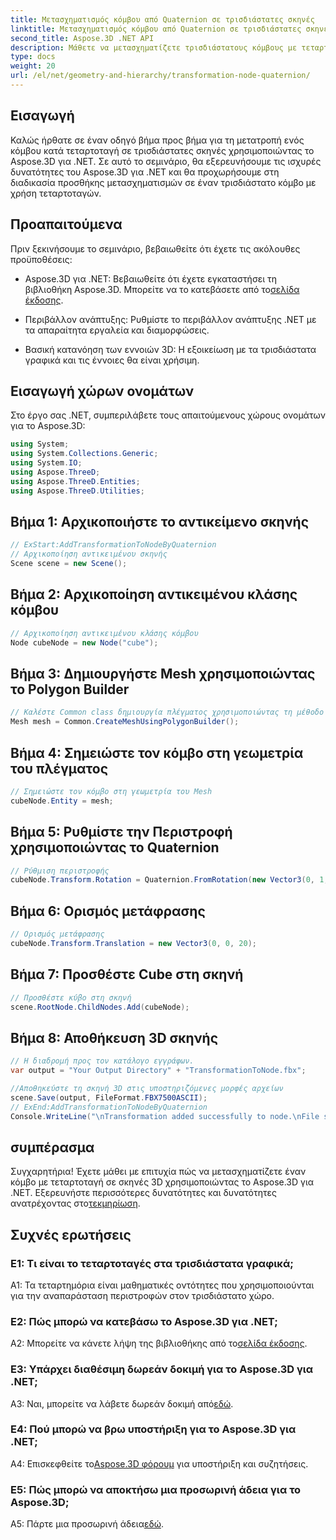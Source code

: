 ```yaml
---
title: Μετασχηματισμός κόμβου από Quaternion σε τρισδιάστατες σκηνές
linktitle: Μετασχηματισμός κόμβου από Quaternion σε τρισδιάστατες σκηνές
second_title: Aspose.3D .NET API
description: Μάθετε να μετασχηματίζετε τρισδιάστατους κόμβους με τεταρτοταγή χρησιμοποιώντας το Aspose.3D για .NET. Οδηγός βήμα προς βήμα για αρχάριους.
type: docs
weight: 20
url: /el/net/geometry-and-hierarchy/transformation-node-quaternion/
---
```

## Εισαγωγή

Καλώς ήρθατε σε έναν οδηγό βήμα προς βήμα για τη μετατροπή ενός κόμβου κατά τεταρτοταγή σε τρισδιάστατες σκηνές χρησιμοποιώντας το Aspose.3D για .NET. Σε αυτό το σεμινάριο, θα εξερευνήσουμε τις ισχυρές δυνατότητες του Aspose.3D για .NET και θα προχωρήσουμε στη διαδικασία προσθήκης μετασχηματισμών σε έναν τρισδιάστατο κόμβο με χρήση τεταρτοταγών.

## Προαπαιτούμενα

Πριν ξεκινήσουμε το σεμινάριο, βεβαιωθείτε ότι έχετε τις ακόλουθες προϋποθέσεις:

-  Aspose.3D για .NET: Βεβαιωθείτε ότι έχετε εγκαταστήσει τη βιβλιοθήκη Aspose.3D. Μπορείτε να το κατεβάσετε από το[σελίδα έκδοσης](https://releases.aspose.com/3d/net/).

- Περιβάλλον ανάπτυξης: Ρυθμίστε το περιβάλλον ανάπτυξης .NET με τα απαραίτητα εργαλεία και διαμορφώσεις.

- Βασική κατανόηση των εννοιών 3D: Η εξοικείωση με τα τρισδιάστατα γραφικά και τις έννοιες θα είναι χρήσιμη.

## Εισαγωγή χώρων ονομάτων

Στο έργο σας .NET, συμπεριλάβετε τους απαιτούμενους χώρους ονομάτων για το Aspose.3D:

```csharp
using System;
using System.Collections.Generic;
using System.IO;
using Aspose.ThreeD;
using Aspose.ThreeD.Entities;
using Aspose.ThreeD.Utilities;
```

## Βήμα 1: Αρχικοποιήστε το αντικείμενο σκηνής

```csharp
// ExStart:AddTransformationToNodeByQuaternion
// Αρχικοποίηση αντικειμένου σκηνής
Scene scene = new Scene();
```

## Βήμα 2: Αρχικοποίηση αντικειμένου κλάσης κόμβου

```csharp
// Αρχικοποίηση αντικειμένου κλάσης κόμβου
Node cubeNode = new Node("cube");
```

## Βήμα 3: Δημιουργήστε Mesh χρησιμοποιώντας το Polygon Builder

```csharp
// Καλέστε Common class δημιουργία πλέγματος χρησιμοποιώντας τη μέθοδο δημιουργίας πολυγώνων για να ορίσετε την παρουσία πλέγματος
Mesh mesh = Common.CreateMeshUsingPolygonBuilder();
```

## Βήμα 4: Σημειώστε τον κόμβο στη γεωμετρία του πλέγματος

```csharp
// Σημειώστε τον κόμβο στη γεωμετρία του Mesh
cubeNode.Entity = mesh;
```

## Βήμα 5: Ρυθμίστε την Περιστροφή χρησιμοποιώντας το Quaternion

```csharp
// Ρύθμιση περιστροφής
cubeNode.Transform.Rotation = Quaternion.FromRotation(new Vector3(0, 1, 0), new Vector3(0.3, 0.5, 0.1));            
```

## Βήμα 6: Ορισμός μετάφρασης

```csharp
// Ορισμός μετάφρασης
cubeNode.Transform.Translation = new Vector3(0, 0, 20);            
```

## Βήμα 7: Προσθέστε Cube στη σκηνή

```csharp
// Προσθέστε κύβο στη σκηνή
scene.RootNode.ChildNodes.Add(cubeNode);
```

## Βήμα 8: Αποθήκευση 3D σκηνής

```csharp
// Η διαδρομή προς τον κατάλογο εγγράφων.
var output = "Your Output Directory" + "TransformationToNode.fbx";

//Αποθηκεύστε τη σκηνή 3D στις υποστηριζόμενες μορφές αρχείων
scene.Save(output, FileFormat.FBX7500ASCII);
// ExEnd:AddTransformationToNodeByQuaternion
Console.WriteLine("\nTransformation added successfully to node.\nFile saved at " + output);
```

## συμπέρασμα

Συγχαρητήρια! Έχετε μάθει με επιτυχία πώς να μετασχηματίζετε έναν κόμβο με τεταρτοταγή σε σκηνές 3D χρησιμοποιώντας το Aspose.3D για .NET. Εξερευνήστε περισσότερες δυνατότητες και δυνατότητες ανατρέχοντας στο[τεκμηρίωση](https://reference.aspose.com/3d/net/).

## Συχνές ερωτήσεις

### Ε1: Τι είναι το τεταρτοταγές στα τρισδιάστατα γραφικά;

A1: Τα τεταρτημόρια είναι μαθηματικές οντότητες που χρησιμοποιούνται για την αναπαράσταση περιστροφών στον τρισδιάστατο χώρο.

### Ε2: Πώς μπορώ να κατεβάσω το Aspose.3D για .NET;

 A2: Μπορείτε να κάνετε λήψη της βιβλιοθήκης από το[σελίδα έκδοσης](https://releases.aspose.com/3d/net/).

### Ε3: Υπάρχει διαθέσιμη δωρεάν δοκιμή για το Aspose.3D για .NET;

 A3: Ναι, μπορείτε να λάβετε δωρεάν δοκιμή από[εδώ](https://releases.aspose.com/).

### Ε4: Πού μπορώ να βρω υποστήριξη για το Aspose.3D για .NET;

 A4: Επισκεφθείτε το[Aspose.3D φόρουμ](https://forum.aspose.com/c/3d/18) για υποστήριξη και συζητήσεις.

### Ε5: Πώς μπορώ να αποκτήσω μια προσωρινή άδεια για το Aspose.3D;

 A5: Πάρτε μια προσωρινή άδεια[εδώ](https://purchase.aspose.com/temporary-license/).
